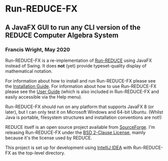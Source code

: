 # Run-REDUCE-FX

## A JavaFX GUI to run any CLI version of the REDUCE Computer Algebra System

### Francis Wright, May 2020

Run-REDUCE-FX is a re-implementation of
[Run-REDUCE](https://fjwright.github.io/Run-REDUCE/) using JavaFX
instead of Swing.  It does **not** (yet) provide typeset-quality
display of mathematical notation.

For information about how to install and run Run-REDUCE-FX please see
the [Installation Guide](https:docs/InstallationGuide.md).  For information
about how to use Run-REDUCE-FX please see the [User
Guide](https:docs/UserGuide.html) (which is also included
in Run-REDUCE-FX and easily accessible via the Help menu).

Run-REDUCE-FX should run on any platform that supports JavaFX 8 (or
later), but I can only test it on Microsoft Windows and 64-bit Ubuntu.
(Whilst Java is portable, filesystem structures and
installation conventions are not!)

REDUCE itself is an open source project available from
[SourceForge](https://sourceforge.net/projects/reduce-algebra/).  I'm
releasing Run-REDUCE-FX under the [BSD 2-Clause License](LICENSE), mainly
because it's the license used by REDUCE.

This project is set up for development using [IntelliJ
IDEA](https://www.jetbrains.com/idea/) with Run-REDUCE-FX as the
top-level directory.
